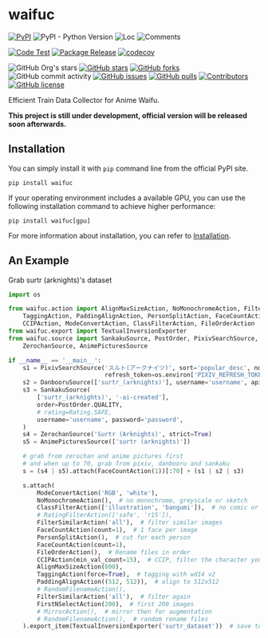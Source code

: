 # waifuc

[![PyPI](https://img.shields.io/pypi/v/waifuc)](https://pypi.org/project/waifuc/)
![PyPI - Python Version](https://img.shields.io/pypi/pyversions/waifuc)
![Loc](https://img.shields.io/endpoint?url=https://gist.githubusercontent.com/narugo1992/847b3edfcbae29b86b8b5d8b3dfb854f/raw/loc.json)
![Comments](https://img.shields.io/endpoint?url=https://gist.githubusercontent.com/narugo1992/847b3edfcbae29b86b8b5d8b3dfb854f/raw/comments.json)

[![Code Test](https://github.com/deepghs/waifuc/workflows/Code%20Test/badge.svg)](https://github.com/deepghs/waifuc/actions?query=workflow%3A%22Code+Test%22)
[![Package Release](https://github.com/deepghs/waifuc/workflows/Package%20Release/badge.svg)](https://github.com/deepghs/waifuc/actions?query=workflow%3A%22Package+Release%22)
[![codecov](https://codecov.io/gh/deepghs/waifuc/branch/main/graph/badge.svg?token=XJVDP4EFAT)](https://codecov.io/gh/deepghs/waifuc)

![GitHub Org's stars](https://img.shields.io/github/stars/deepghs)
[![GitHub stars](https://img.shields.io/github/stars/deepghs/waifuc)](https://github.com/deepghs/waifuc/stargazers)
[![GitHub forks](https://img.shields.io/github/forks/deepghs/waifuc)](https://github.com/deepghs/waifuc/network)
![GitHub commit activity](https://img.shields.io/github/commit-activity/m/deepghs/waifuc)
[![GitHub issues](https://img.shields.io/github/issues/deepghs/waifuc)](https://github.com/deepghs/waifuc/issues)
[![GitHub pulls](https://img.shields.io/github/issues-pr/deepghs/waifuc)](https://github.com/deepghs/waifuc/pulls)
[![Contributors](https://img.shields.io/github/contributors/deepghs/waifuc)](https://github.com/deepghs/waifuc/graphs/contributors)
[![GitHub license](https://img.shields.io/github/license/deepghs/waifuc)](https://github.com/deepghs/waifuc/blob/master/LICENSE)

Efficient Train Data Collector for Anime Waifu.

**This project is still under development, official version will be released soon afterwards.**

## Installation

You can simply install it with `pip` command line from the official PyPI site.

```shell
pip install waifuc
```

If your operating environment includes a available GPU, you can use the following installation command to achieve higher
performance:

```shell
pip install waifuc[gpu]
```

For more information about installation, you can refer
to [Installation](https://deepghs.github.io/waifuc/main/tutorials/installation/index.html).

## An Example

Grab surtr (arknights)'s dataset

```python
import os

from waifuc.action import AlignMaxSizeAction, NoMonochromeAction, FilterSimilarAction,
    TaggingAction, PaddingAlignAction, PersonSplitAction, FaceCountAction, FirstNSelectAction,
    CCIPAction, ModeConvertAction, ClassFilterAction, FileOrderAction
from waifuc.export import TextualInversionExporter
from waifuc.source import SankakuSource, PostOrder, PixivSearchSource, DanbooruSource,
    ZerochanSource, AnimePicturesSource

if __name__ == '__main__':
    s1 = PixivSearchSource('スルト(アークナイツ)', sort='popular_desc', no_ai=True,
                           refresh_token=os.environ['PIXIV_REFRESH_TOKEN'])
    s2 = DanbooruSource(['surtr_(arknights)'], username='username', api_key='api_key')
    s3 = SankakuSource(
        ['surtr_(arknights)', '-ai-created'],
        order=PostOrder.QUALITY,
        # rating=Rating.SAFE,
        username='username', password='password',
    )
    s4 = ZerochanSource('Surtr (Arknights)', strict=True)
    s5 = AnimePicturesSource(['surtr (arknights)'])

    # grab from zerochan and anime pictures first
    # and when up to 70, grab from pixiv, danbooru and sankaku
    s = (s4 | s5).attach(FaceCountAction(1))[:70] + (s1 | s2 | s3)

    s.attach(
        ModeConvertAction('RGB', 'white'),
        NoMonochromeAction(),  # no monochrome, greyscale or sketch
        ClassFilterAction(['illustration', 'bangumi']),  # no comic or 3d
        # RatingFilterAction(['safe', 'r15']),
        FilterSimilarAction('all'),  # filter similar images
        FaceCountAction(count=1),  # 1 face per image
        PersonSplitAction(),  # cut for each person
        FaceCountAction(count=1),
        FileOrderAction(),  # Rename files in order
        CCIPAction(min_val_count=15),  # CCIP, filter the character you may not wanna see in dataset
        AlignMaxSizeAction(800),
        TaggingAction(force=True),  # tagging with wd14 v2
        PaddingAlignAction((512, 512)),  # align to 512x512
        # RandomFilenameAction(),
        FilterSimilarAction('all'),  # filter again
        FirstNSelectAction(200),  # first 200 images
        # MirrorAction(),  # mirror then for augmentation
        # RandomFilenameAction(),  # random rename files
    ).export_item(TextualInversionExporter('surtr_dataset'))  # save to surtr_dataset directory

```

